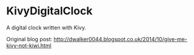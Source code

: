 KivyDigitalClock
================

A digital clock written with Kivy.



Original blog post: http://dwalker0044.blogspot.co.uk/2014/10/give-me-kivy-not-kiwi.html
